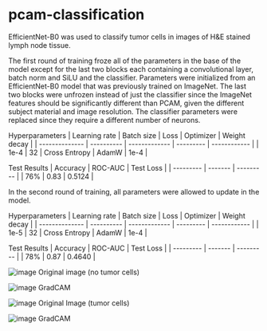 # pcam-classification
EfficientNet-B0 was used to classify tumor cells in images of H&E stained lymph node tissue. 

The first round of training froze all of the parameters in the base of the model except for the last two blocks each containing a convolutional layer, batch norm and SiLU and the classifier. Parameters were initialized from an EfficientNet-B0  model that was previously trained on ImageNet. The last two blocks were unfrozen instead of just the classifier since the ImageNet features should be significantly different than PCAM, given the different subject material and image resolution. The classifier parameters were replaced since they require a different number of neurons.

Hyperparameters
| Learning rate  | Batch size | Loss          | Optimizer | Weight decay | 
| -------------- | ---------- | ------------- | --------- | ------------ |
| 1e-4           | 32         | Cross Entropy | AdamW     | 1e-4         |

Test Results
| Accuracy  | ROC-AUC | Test Loss | 
| --------- | ------- | --------- |
| 76%       | 0.83    | 0.5124    |

In the second round of training, all parameters were allowed to update in the model. 

Hyperparameters
| Learning rate  | Batch size | Loss          | Optimizer | Weight decay | 
| -------------- | ---------- | ------------- | --------- | ------------ |
| 1e-5           | 32         | Cross Entropy | AdamW     | 1e-4         |

Test Results
| Accuracy  | ROC-AUC | Test Loss | 
| --------- | ------- | --------- |
| 78%       | 0.87    | 0.4640    |


![image](https://github.com/user-attachments/assets/a61ee0f6-8962-41f6-8a68-7b606841ca7d)
Original image (no tumor cells)

![image](https://github.com/user-attachments/assets/940b2bf4-4962-458a-b461-3556e64adffa)
GradCAM

![image](https://github.com/user-attachments/assets/9a058a17-08fb-41f0-9a8e-bc6703626eae)
Original Image (tumor cells)

![image](https://github.com/user-attachments/assets/ad902bcc-436e-4f0a-a628-4ddd29340c3c)
GradCAM
